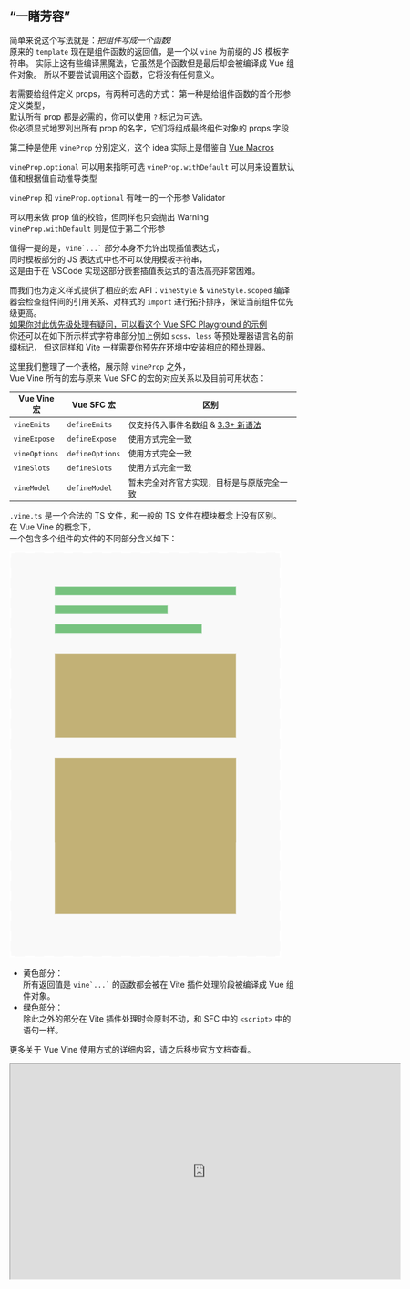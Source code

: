 <h2 class="font-bold text-coolGray">
  “一睹芳容”
</h2>

<p v-click="[0,1]" class="flex flex-col transition-800 w-auto lh-2 text-coolgray-300 text-4">
  <span class="my1">
    简单来说这个写法就是：<i text-6 font-bold>把组件写成一个函数!</i><br>
  </span>
  <span class="my1">
    原来的 <code>template</code> 现在是组件函数的返回值，是一个以 <code>vine</code> 为前缀的 JS 模板字符串。
  </span>
  <span class="my1 text-coolgray-200/80">
    实际上这有些编译黑魔法，它虽然是个函数但是最后却会被编译成 Vue 组件对象。
  </span>
  <span class="text-amber-200/90">
    所以不要尝试调用这个函数，它将没有任何意义。
  </span>
</p>

<p v-click="[1,2]" class="flex flex-col transition-800 w-auto lh-2 text-coolgray-300 text-4">
  <span class="my1 text-6 font-bold text-emerald-300">
    若需要给组件定义 props，有两种可选的方式：
  </span>
  <span class="my1">
    第一种是给组件函数的首个形参定义类型，<br>
    默认所有 prop 都是必需的，你可以使用 <code>?</code> 标记为可选。<br>
    <span class="text-amber-200/90 font-bold">
      你必须显式地罗列出所有 prop 的名字，它们将组成最终组件对象的 props 字段
    </span>
  </span>
</p>

<p v-click="[2,3]" class="flex flex-col transition-800 w-auto lh-2 text-coolgray-300 text-4">
  <span class="my1">
    第二种是使用 <code>vineProp</code> 分别定义，这个 idea 实际上是借鉴自
    <a href="https://vue-macros.dev" class="font-bold text-fuchsia-300">Vue Macros</a>
  </span>
  <div class="flex flex-col my1">
    <span class="my1"><code>vineProp.optional</code> 可以用来指明可选</span>
    <span class="my1"><code>vineProp.withDefault</code> 可以用来设置默认值和根据值自动推导类型</span>
  </div>
</p>

<p v-click="[3,4]" class="flex flex-col transition-800 w-auto lh-2 text-coolgray-300 text-4">
  <span class="my1">
    <code>vineProp</code> 和 <code>vineProp.optional</code> 有唯一的一个形参
    <span class="font-bold text-amber-300">Validator</span>
  </span>
  <div class="flex flex-col my1">
    可以用来做 prop 值的校验，但同样也只会抛出 Warning
  </div>
  <span class="my1"><code>vineProp.withDefault</code> 则是位于第二个形参</span>
</p>

<p v-click="[4,5]" class="flex flex-col transition-800 w-auto lh-2 text-coolgray-300 text-4">
  <span class="my1">
    值得一提的是，<code>vine`...`</code> 部分本身不允许出现插值表达式，<br>
    同时模板部分的 JS 表达式中也不可以使用模板字符串，<br>
    <span class="text-coolgray-100/60">
      这是由于在 VSCode 实现这部分嵌套插值表达式的语法高亮非常困难。
    </span>
    <div class="inline-block text-6 translate-y-1" i-twemoji:face-with-tongue />
  </span>
</p>

<p v-click="[5,6]" class="flex flex-col transition-800 w-auto lh-2 text-coolgray-300 text-4">
  <span class="my1 text-6 font-bold text-emerald-300">
    而我们也为定义样式提供了相应的宏 API：<code>vineStyle</code> & <code>vineStyle.scoped</code>
  </span>
  <span class="my1">
    编译器会检查组件间的引用关系、对样式的 <code>import</code> 进行拓扑排序，保证当前组件优先级更高。<br>
    <a
      href="https://play.vuejs.org/#__PROD__eNqVUk1PwzAM/Sshl4I0tZrgNDokmCYBB0CAxCWX0nptRppESTqKqv53nHQr40OTuMV+z/azXzp6qXW8aYDOaGpzw7UjFlyjichkOWfUWUYvmOS1VsaRRcVFQVZG1SSKkxD54mgkdMTAivRbygDlSlpHaluSuUePo2sQQpEXZURxFJ0wmSbDZJyDgYNai8wBRoSk1ZTkIrPWSwHrUEzXhV59nybVdCANshIM0mSvHEPrPoR/xr6YdJ6dK6HMDJUU50z2YfqWRCe4Lqpd8TJeWyXxJqGC0VzVmgsw99px3IbR2dDLYxku834bcs40MNnl8wrytz/ya9v6HKMPBiyYDTA6Yi4zJeCSHl4+3UGL7xGsVdEIZB8AH8Eq0XiNA+2qkQXK3uMFtTfBLC7LZ7tsHUi7W8oL9cw+8BlFAxcHVv+SexqfhTq8KF5x/Bj+V333s+Cbn4YO3UJNoCTI+ZeVr6KBX172n0d99Hg="
      class="text-3 text-coolgray-100/60">如果你对此优先级处理有疑问，可以看这个 Vue SFC Playground 的示例
    </a> 
    <br>
    你还可以在如下所示样式字符串部分加上例如 <code>scss</code>、<code>less</code> 等预处理器语言名的前缀标记，
    <span class="text-coolgray-200/80">
      但这同样和 Vite 一样需要你预先在环境中安装相应的预处理器。
    </span>
  </span>
</p>

<p v-click="[6,7]" class="flex flex-col transition-800 w-auto lh-2 text-coolgray-300 text-4">
  <span class="mb4">
    这里我们整理了一个表格，展示除 <code>vineProp</code> 之外，<br>
    Vue Vine 所有的宏与原来 Vue SFC 的宏的对应关系以及目前可用状态：
  </span>

  | Vue Vine 宏 | Vue SFC 宏 | 区别 |
  | --- | --- | --- |
  | `vineEmits` | `defineEmits` | <span class="text-amber-200/90">仅支持传入事件名数组 & <a href="https://vuejs.org/api/sfc-script-setup.html#type-only-props-emit-declarations">3.3+ 新语法</a></span> |
  | `vineExpose` | `defineExpose` | <span class="text-green-200/90">使用方式完全一致</span> |
  | `vineOptions` | `defineOptions` | <span class="text-green-200/90">使用方式完全一致</span> |
  | `vineSlots` | `defineSlots` | <span class="text-green-200/90">使用方式完全一致</span> |
  | `vineModel` | `defineModel` | <span class="text-rose-200/90">暂未完全对齐官方实现，目标是与原版完全一致</span> |

</p>

<p v-click="[7,10]" class="flex flex-col transition-800 w-auto lh-2 text-coolgray-300 text-4">
  <span class="text-5 mb4 lh-10">
    <code>.vine.ts</code> 是一个合法的 TS 文件，和一般的 TS 文件在模块概念上没有区别。<br>
    在 Vue Vine 的概念下，<br>
    一个包含多个组件的文件的不同部分含义如下：
  </span>
  <div class="mt6 flex items-stretch">
    <img 
      class="h-160px object-contain" 
      src="/assets/comp-and-module-global.png"
      alt="comp-and-module-global"
    >
    <ul class="mt4 ml4 flex flex-col list-none">
      <li class="mb4 transition-800" v-click="8">
        <span class="font-bold text-amber-200/90">黄色部分：</span><br> 
        所有返回值是 <code>vine`...`</code> 的函数都会被在 Vite 插件处理阶段被编译成 Vue 组件对象。
      </li>
      <li class="mb4 transition-800" v-click="9">
        <span class="font-bold text-emerald-200/90">绿色部分：</span><br> 
        除此之外的部分在 Vite 插件处理时会原封不动，和 SFC 中的 <code>&lt;script&gt;</code> 中的语句一样。
      </li>
    </ul>
  </div>
</p>

<p
  v-click="10"
  class="flex flex-col transition-800 w-auto lh-2 text-coolgray-300 text-4"
  :class="{
    'flex-1': $clicks === 11,
  }"
>
  <span class="mb4 font-bold">
    更多关于 Vue Vine 使用方式的详细内容，请之后移步官方文档查看。
  </span>

  <div class="w-full h-364px">
    <iframe
      class="vue-vine-site-iframe"
      src="https://vue-vine.dev"
      style="
        width: 1280px;
        height: 720px;
        transform-origin: left top;
        transform: scale(0.535, 0.525);
      "
    />
  </div>
</p>

<!-- --- ↑ 上面是内容 ----- ↓ 下面是代码 --- -->

<template v-if="$clicks < 6">

````md magic-move
```vue-vine
export function App() {
  const count = ref(1)

  return vine`
    <div>{{ count }}</div>
    <button @click="count += 1">Count + 1</button>
  `
}
```
```vue-vine
export function Button(props: {
  type: 'primary' | 'info' | 'warning' | 'error'
  size?: 'small' | 'medium' | 'large'
  disabled?: boolean
}) {
  const btnClasses = computed(() => [`btn-${props.type}`, `btn-${props.size}`])

  return vine`
    <button
      class="vine-btn"
      :class="btnClasses"
      :disabled="disabled"
    >
      <slot />
    </button>
  `
}
```
```vue-vine
export function Button() {
  const type = vineProp<'primary' | 'info' | 'warning' | 'error'>()
  const size = vineProp.optional<'small' | 'medium' | 'large'>()
  const text = vineProp<boolean>()
  const disabled = vineProp.withDefault(false)

  const btnClasses = computed(() => [`btn-${type.value}`, `btn-${size.value}`])
  return vine`
    <button
      class="vine-btn"
      :class="btnClasses"
      :disabled="disabled"
    >
      <slot />
    </button>
  `
}
```
```vue-vine
const ButtonTypes = ['primary', 'info', 'warning', 'error']
type ButtonType = 'primary' | 'info' | 'warning' | 'error'

export function Button() {
  const type = vineProp<ButtonType>((v) => ButtonTypes.includes(v))

  // ...
  return vine`...`
}
```
```vue-vine
export function Button() {
  const type = vineProp<'primary' | 'info' | 'warning' | 'error'>()
  const size = vineProp.optional<'small' | 'medium' | 'large'>()
  const disabled = vineProp.withDefault(false)

  return vine`
    <button
      class="vine-btn"
      :class="[
        'btn-' + type,
        'btn-' + size,
      ]"
      :disabled="disabled"
    >
      <slot />
    </button>
  `
}
```
```vue-vine
export function Button() {
  // ...
  vineStyle.scoped(scss`
    .vine-btn {
      // ...

      .btn-primary {
        background-color: $primary-bg;
        color: $primary-text;
      }
    }
  `)

  return vine`...`
}
```
````

</template>

<floating-card 
  v-click="[1,2]" 
  class="right-4 top-60% translate-y--50%"
>

```js
const Button = {
  props: {
    type: { required: true },
    size: { /* Simple prop */ },
    disabled: { type: Boolean },
  },
  // ...
}
```

</floating-card>

<floating-card 
  v-click="[2,3]" 
  class="right-4 bottom-10% translate-y-20%"
>

```js
const Button = {
  props: {
    type: { required: true },
    size: { /* Simple prop */ },
    text: { type: Boolean },
    disabled: { type: Boolean, default: false },
  },
  // ...
}
```

</floating-card>

<floating-card 
  v-click="[3,4]" 
  class="right-4 bottom-10% translate-y-20%"
>

```js
const Button = {
  props: {
    type: {
      required: true,
      validator: (v) => ButtonTypes.includes(v),
    },
  },
  // ...
}
```

</floating-card>

<floating-card 
  v-click="[4,5]" 
  class="right-4 bottom-0 rounded-2xl"
>

```js
import "/src/pages/home?type=vine-style&scopeId=1a30fb00&comp=App&lang=scss&scoped=true&virtual.scss";
import "/src/pages/home?type=vine-style&scopeId=70799c01&comp=Button&lang=css&virtual.css";
```

</floating-card>

<!--
[click] 需要显式地罗列出所有 prop 的名字意味着：你不可以直接用一个类型的名字作为 props 的类型标注，因为 Vine 编译器不内嵌 TS 编译器和上下文，无法得知某个名字的类型之中的所有字段。

[click] 对于 prop 有一个需要注意的限制，或者说特例，是 boolean 类型的默认值只能使用 `true` 或 `false` 字面量来表达而不可以用变量。这是由于 Vue 对属性的 Boolean-Cast 机制需要明确知道它是一个布尔型，同样也是因为我们不内嵌 TS 编译器所以只能要求用户指明。
-->
